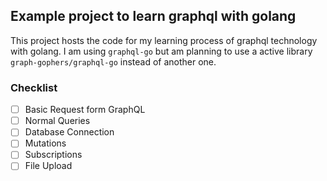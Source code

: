 ## Example project to learn graphql with golang 

This project hosts the code for my learning process of graphql technology with golang. I am using `graphql-go` but am planning to use a active library `graph-gophers/graphql-go` instead of another one. 

### Checklist
- [ ] Basic Request form GraphQL
- [ ] Normal Queries
- [ ] Database Connection 
- [ ] Mutations 
- [ ] Subscriptions 
- [ ] File Upload